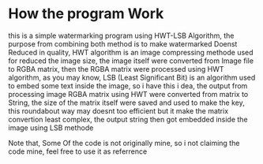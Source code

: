 <h1>How the program Work</h1>
this is a simple watermarking program using HWT-LSB Algorithm, the purpose from combining both method is to make watermarked
Doenst Reduced in quality, HWT algorithm is an image compressing methode used for reduced the image size, the image itself were converted
from Image file to RGBA matrix, then the RGBA matrix were processed using HWT algorithm, as you may know, LSB (Least Significant Bit)
is an algorithm used to embed some text inside the image, so i have this i dea, the output from processing image RGBA matrix using HWT
were converted from matrix to String, the size of the matrix itself were saved and used to make the key, this roundabout way may doesnt
too efficient but it make the matrix convertion least complex, the output string then got embedded inside the image using LSB methode
</br>
<p>Note that, Some Of the code is not originally mine, so i not claiming the code mine, feel free to use it as referrence</p>
